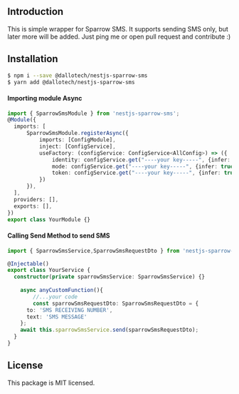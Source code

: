 ## Introduction
This is simple wrapper for Sparrow SMS. It supports sending SMS only, but later more will be added. Just ping me or open pull request and contribute :)
## Installation

```bash
$ npm i --save @dallotech/nestjs-sparrow-sms 
$ yarn add @dallotech/nestjs-sparrow-sms 
```

#### Importing module Async

```typescript
import { SparrowSmsModule } from 'nestjs-sparrow-sms';
@Module({
  imports: [
      SparrowSmsModule.registerAsync({
          imports: [ConfigModule],
          inject: [ConfigService],
          useFactory: (configService: ConfigService<AllConfig>) => ({
              identity: configService.get("----your key-----", {infer: true}),
              mode: configService.get("----your key-----", {infer: true}),
              token: configService.get("----your key-----", {infer: true}),
          })
      }),
  ],
  providers: [],
  exports: [],
})
export class YourModule {}
```
#### Calling Send Method to send SMS

```typescript
import { SparrowSmsService,SparrowSmsRequestDto } from 'nestjs-sparrow-sms';

@Injectable()
export class YourService {
  constructor(private sparrowSmsService: SparrowSmsService) {}
    
    async anyCustomFunction(){
        //...your code
        const sparrowSmsRequestDto: SparrowSmsRequestDto = {
      to: 'SMS RECEIVING NUMBER',
      text: 'SMS MESSAGE'
    };
    await this.sparrowSmsService.send(sparrowSmsRequestDto);
  }
}
```
## License

This package is MIT licensed.
